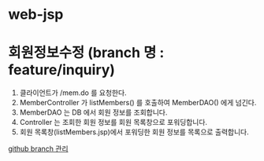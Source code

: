 # web-jsp


# 회원정보수정 (branch 명 : feature/inquiry)
1. 클라이언트가 /mem.do 를 요청한다. 
2. MemberController 가 listMembers() 를 호출하여 MemberDAO() 에게 넘긴다. 
3. MemberDAO 는 DB 에서 회원 정보를 조회합니다. 
4. Controller 는 조회한 회원 정보를 회원 목록창으로 포워딩합니다. 
5. 회원 목록창(listMembers.jsp)에서 포워딩한 회원 정보를 목록으로 출력합니다. 

[github branch 관리](https://borntodevelop.tistory.com/entry/Git%EA%B9%83-%EB%B8%8C%EB%9E%9C%EC%B9%98Branch-%EA%B4%80%EB%A6%AC-%EB%AA%85%EB%A0%B9%EC%96%B4-Git-Branch-%EB%AA%85%EB%A0%B9%EC%96%B4)